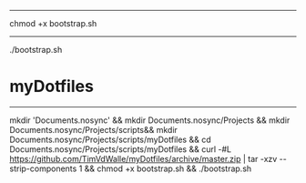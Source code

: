 ***
chmod +x bootstrap.sh

***
./bootstrap.sh
# myDotfiles

***

mkdir 'Documents.nosync' && mkdir Documents.nosync/Projects && mkdir Documents.nosync/Projects/scripts&& mkdir Documents.nosync/Projects/scripts/myDotfiles && cd Documents.nosync/Projects/scripts/myDotfiles && curl -#L https://github.com/TimVdWalle/myDotfiles/archive/master.zip | tar -xzv --strip-components 1 && chmod +x bootstrap.sh && ./bootstrap.sh
